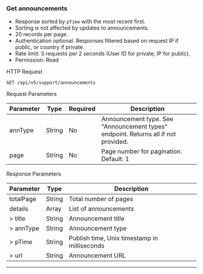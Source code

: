 ### Get announcements

- Response sorted by `pTime` with the most recent first.
- Sorting is not affected by updates to announcements.
- 20 records per page.
- Authentication optional. Responses filtered based on request IP if public, or country if private.
- Rate limit: 5 requests per 2 seconds (User ID for private, IP for public).
- Permission: Read

HTTP Request

`GET /api/v5/support/announcements`

Request Parameters

| Parameter | Type   | Required | Description                           |
|-----------|--------|----------|---------------------------------------|
| annType   | String | No       | Announcement type. See "Announcement types" endpoint. Returns all if not provided. |
| page      | String | No       | Page number for pagination. Default: 1 |

Response Parameters

| Parameter  | Type   | Description                                  |
|------------|--------|----------------------------------------------|
| totalPage  | String | Total number of pages                         |
| details    | Array  | List of announcements                         |
| > title    | String | Announcement title                            |
| > annType  | String | Announcement type                             |
| > pTime    | String | Publish time, Unix timestamp in milliseconds |
| > url      | String | Announcement URL                              |

---
